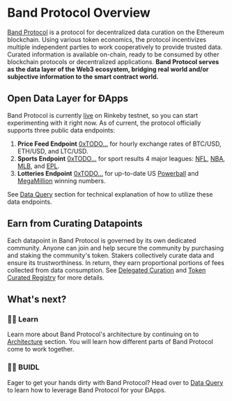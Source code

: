 # Band Protocol Overview

[Band Protocol](https://bandprotocol.com) is a protocol for decentralized data curation on the Ethereum blockchain. Using various token economics, the protocol incentivizes multiple independent parties to work cooperatively to provide trusted data. Curated information is available on-chain, ready to be consumed by other blockchain protocols or decentralized applications. **Band Protocol serves as the data layer of the Web3 ecosystem, bridging real world and/or subjective information to the smart contract world.**

<!-- yo ![An image](/assets/overview.png) -->

## Open Data Layer for ÐApps

Band Protocol is currently [live](https://data.bandprotocol.com) on Rinkeby testnet, so you can start experimenting with it right now. As of current, the protocol officially supports three public data endpoints:

1. **Price Feed Endpoint** [0xTODO...](https://rinkeby.etherscan.io) for hourly exchange rates of BTC/USD, ETH/USD, and LTC/USD.
2. **Sports Endpoint** [0xTODO...](https://rinkeby.etherscan.io) for sport results 4 major leagues: [NFL](https://www.nfl.com), [NBA](https://www.nba.com/), [MLB](https://www.mlb.com/), and [EPL](https://www.premierleague.com/).
3. **Lotteries Endpoint** [0xTODO...](https://rinkeby.etherscan.io) for up-to-date US [Powerball](www.powerball.com) and [MegaMillion](www.megamillions.com/) winning numbers.

See [Data Query](/docs/data-query.html) section for technical explanation of how to utilize these data endpoints.

## Earn from Curating Datapoints

Each datapoint in Band Protocol is governed by its own dedicated community. Anyone can join and help secure the community by purchasing and staking the community's token. Stakers collectively curate  data and ensure its trustworthiness. In return, they earn proportional portions of fees collected from data consumption. See [Delegated Curation](/docs/delegated-curation.html) and [Token Curated Registry](/docs/tcr.html) for more details.

## What's next?

### 👨‍🔬️ Learn

Learn more about Band Protocol's architecture by continuing on to [Architecture](/docs/architecture.html) section. You will learn how different parts of Band Protocol come to work together.

### 👨‍🔧️ BUIDL

Eager to get your hands dirty with Band Protocol? Head over to [Data Query](/docs/data-query.html) to learn how to leverage Band Protocol for your ÐApps. 
